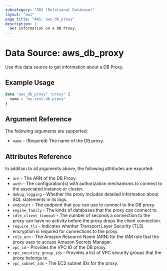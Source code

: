 ```yaml
---
subcategory: "RDS (Relational Database)"
layout: "aws"
page_title: "AWS: aws_db_proxy"
description: |-
  Get information on a DB Proxy.
---
```


# Data Source: aws_db_proxy

Use this data source to get information about a DB Proxy.

## Example Usage

```terraform
data "aws_db_proxy" "proxy" {
  name = "my-test-db-proxy"
}
```

## Argument Reference

The following arguments are supported:

* `name` - (Required) The name of the DB proxy.

## Attributes Reference

In addition to all arguments above, the following attributes are exported:

* `arn` - The ARN of the DB Proxy.
* `auth` - The configuration(s) with authorization mechanisms to connect to the associated instance or cluster.
* `debug_logging` - Whether the proxy includes detailed information about SQL statements in its logs.
* `endpoint` - The endpoint that you can use to connect to the DB proxy.
* `engine_family` - The kinds of databases that the proxy can connect to.
* `idle_client_timeout` - The number of seconds a connection to the proxy can have no activity before the proxy drops the client connection.
* `require_tls` - Indicates whether Transport Layer Security (TLS) encryption is required for connections to the proxy.
* `role_arn` - The Amazon Resource Name (ARN) for the IAM role that the proxy uses to access Amazon Secrets Manager.
* `vpc_id` - Provides the VPC ID of the DB proxy.
* `vpc_security_group_ids` - Provides a list of VPC security groups that the proxy belongs to.
* `vpc_subnet_ids` - The EC2 subnet IDs for the proxy.
